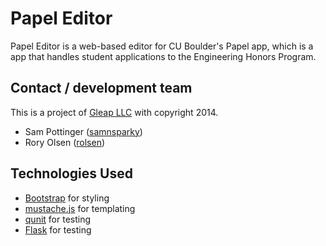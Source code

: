 Papel Editor
=========

Papel Editor is a web-based editor for CU Boulder's Papel app, which is a app that handles student applications to the Engineering Honors Program.


Contact / development team
--------------------------
This is a project of [Gleap LLC](http://gleap.org) with copyright 2014.

 - Sam Pottinger ([samnsparky](http://gleap.org/))
 - Rory Olsen ([rolsen](https://github.com/rolsen))


Technologies Used
--------------

* [Bootstrap](http://getbootstrap.com/) for styling
* [mustache.js](https://github.com/janl/mustache.js/) for templating
* [qunit](http://qunitjs.com/) for testing
* [Flask](http://flask.pocoo.org/) for testing


